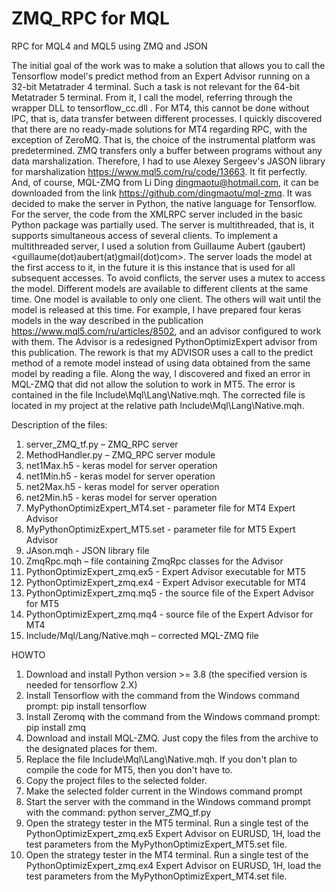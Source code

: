 # ZMQ_RPC for MQL
RPC for MQL4 and MQL5 using ZMQ and JSON

The initial goal of the work was to make a solution that allows you to call the Tensorflow model's predict method from an Expert Advisor running on a 32-bit Metatrader 4 terminal. Such a task is not relevant for the 64-bit Metatrader 5 terminal. From it, I call the model, referring through the wrapper DLL to tensorflow_сс.dll . For MT4, this cannot be done without IPC, that is, data transfer between different processes. I quickly discovered that there are no ready-made solutions for MT4 regarding RPC, with the exception of ZeroMQ. That is, the choice of the instrumental platform was predetermined. ZMQ transfers only a buffer between programs without any data marshalization. Therefore, I had to use Alexey Sergeev's JASON library for marshalization https://www.mql5.com/ru/code/13663. It fit perfectly. And, of course, MQL-ZMQ from Li Ding dingmaotu@hotmail.com, it can be downloaded from the link https://github.com/dingmaotu/mql-zmq. It was decided to make the server in Python, the native language for Tensorflow. For the server, the code from the XMLRPC server included in the basic Python package was partially used. The server is multithreaded, that is, it supports simultaneous access of several clients. To implement a multithreaded server, I used a solution from Guillaume Aubert (gaubert) <guillaume(dot)aubert(at)gmail(dot)com>. The server loads the model at the first access to it, in the future it is this instance that is used for all subsequent accesses. To avoid conflicts, the server uses a mutex to access the model. Different models are available to different clients at the same time. One model is available to only one client. The others will wait until the model is released at this time.
For example, I have prepared four keras models in the way described in the publication https://www.mql5.com/ru/articles/8502, and an advisor configured to work with them. The Advisor is a redesigned PythonOptimizExpert advisor from this publication. The rework is that my ADVISOR uses a call to the predict method of a remote model instead of using data obtained from the same model by reading a file.
Along the way, I discovered and fixed an error in MQL-ZMQ that did not allow the solution to work in MT5. The error is contained in the file Include\Mql\Lang\Native.mqh. The corrected file is located in my project at the relative path Include\Mql\Lang\Native.mqh.

Description of the files:
1.  server_ZMQ_tf.py – ZMQ_RPC server
2.  MethodHandler.py – ZMQ_RPC server module
3.  net1Max.h5 - keras model for server operation
4.  net1Min.h5 - keras model for server operation
5.  net2Max.h5 - keras model for server operation
6.  net2Min.h5 - keras model for server operation
7.  MyPythonOptimizExpert_MT4.set - parameter file for MT4 Expert Advisor
8.  MyPythonOptimizExpert_MT5.set - parameter file for MT5 Expert Advisor
9.  JAson.mqh - JSON library file
10.  ZmqRpc.mqh – file containing ZmqRpc classes for the Advisor
11. PythonOptimizExpert_zmq.ex5 - Expert Advisor executable for MT5
12. PythonOptimizExpert_zmq.ex4 - Expert Advisor executable for MT4
13. PythonOptimizExpert_zmq.mq5 - the source file of the Expert Advisor for MT5
14. PythonOptimizExpert_zmq.mq4 - source file of the Expert Advisor for MT4
14. Include/Mql/Lang/Native.mqh – corrected MQL-ZMQ file

HOWTO
1. Download and install Python version >= 3.8 (the specified version is needed for tensorflow 2.X)
2. Install Tensorflow with the command from the Windows command prompt: pip install tensorflow 
3. Install Zeromq with the command from the Windows command prompt: pip install zmq
4. Download and install MQL-ZMQ. Just copy the files from the archive to the designated places for them.
5. Replace the file Include\Mql\Lang\Native.mqh. If you don't plan to compile the code for MT5, then you don't have to.
6. Copy the project files to the selected folder.
7. Make the selected folder current in the Windows command prompt
8. Start the server with the command in the Windows command prompt with the command: python server_ZMQ_tf.py
9. Open the strategy tester in the MT5 terminal. Run a single test of the PythonOptimizExpert_zmq.ex5 Expert Advisor on EURUSD, 1H, load the test parameters from the MyPythonOptimizExpert_MT5.set file. 
10. Open the strategy tester in the MT4 terminal. Run a single test of the PythonOptimizExpert_zmq.ex4 Expert Advisor on EURUSD, 1H, load the test parameters from the MyPythonOptimizExpert_MT4.set file.
